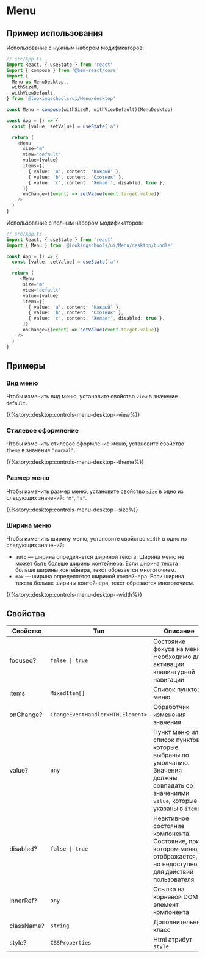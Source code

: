 # Menu

## Пример использования

Использование с нужным набором модификаторов:

```ts
// src/App.ts
import React, { useState } from 'react'
import { compose } from '@bem-react/core'
import {
  Menu as MenuDesktop,,
  withSizeM,
  withViewDefault,
} from '@lookingschools/ui/Menu/desktop'

const Menu = compose(withSizeM, withViewDefault)(MenuDesktop)

const App = () => {
  const [value, setValue] = useState('a')

  return (
    <Menu
      size="m"
      view="default"
      value={value}
      items={[
        { value: 'a', content: 'Каждый' },
        { value: 'b', content: 'Охотник' },
        { value: 'c', content: 'Желает', disabled: true },
      ]}
      onChange={(event) => setValue(event.target.value)}
    />
  )
}
```

Использование с полным набором модификаторов:

```ts
// src/App.ts
import React, { useState } from 'react'
import { Menu } from '@lookingschools/ui/Menu/desktop/bundle'

const App = () => {
  const [value, setValue] = useState('a')

  return (
     <Menu
      size="m"
      view="default"
      value={value}
      items={[
        { value: 'a', content: 'Каждый' },
        { value: 'b', content: 'Охотник' },
        { value: 'c', content: 'Желает', disabled: true },
      ]}
      onChange={(event) => setValue(event.target.value)}
    />
  )
}
```

## Примеры

### Вид меню

Чтобы изменить вид меню, установите свойство `view` в значение `default`.

{{%story::desktop:controls-menu-desktop--view%}}

### Стилевое оформление

Чтобы изменить стилевое оформление меню, установите свойство `theme` в значение `"normal"`.

{{%story::desktop:controls-menu-desktop--theme%}}

### Размер меню

Чтобы изменить размер меню, установите свойство `size` в одно из следующих значений: `"m"`, `"s"`.

{{%story::desktop:controls-menu-desktop--size%}}

### Ширина меню

Чтобы изменить ширину меню, установите свойство `width` в одно из следующих значений:

- `auto` — ширина определяется шириной текста. Ширина меню не может быть больше ширины контейнера. Если ширина текста больше ширины контейнера, текст обрезается многоточием.
- `max` — ширина определяется шириной контейнера. Если ширина текста больше ширины контейнера, текст обрезается многоточием.

{{%story::desktop:controls-menu-desktop--width%}}

## Свойства
| Свойство   | Тип                    | Описание                                                                                                                                |
| ---------- | ---------------------- | --------------------------------------------------------------------------------------------------------------------------------------- |
| focused?   | `false \| true`        | Состояние фокуса на меню. Необходимо для активации клавиатурной навигации                                                               |
| items      | `MixedItem[]`          | Список пунктов меню                                                                                                                     |
| onChange?  | `ChangeEventHandler<HTMLElement>` | Обработчик изменения значения                                                                                                           |
| value?     | `any`                  | Пункт меню или список пунктов, которые выбраны по умолчанию. Значения должны совпадать со значениями `value`, которые указаны в `items` |
| disabled?  | `false \| true`        | Неактивное состояние компонента. Состояние, при котором меню отображается, но недоступно для действий пользователя                      |
| innerRef?  | `any`                  | Ссылка на корневой DOM-элемент компонента                                                                                               |
| className? | `string`               | Дополнительный класс                                                                                                                    |
| style?     | `CSSProperties`        | Html атрибут `style`                                                                                                                    |